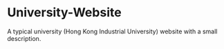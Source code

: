 # University-Website
A typical university (Hong Kong Industrial University) website with a small description. 

